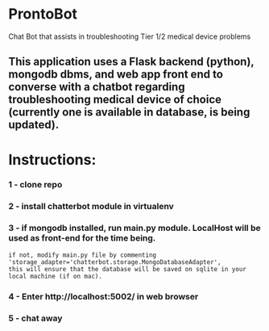 # ProntoBot
Chat Bot that assists in troubleshooting Tier 1/2 medical device problems

## This application uses a Flask backend (python), mongodb dbms, and web app front end to  converse with a chatbot regarding troubleshooting medical device of choice (currently one is available in database, is being updated).

# Instructions:
### 1 - clone repo
### 2 - install chatterbot module in virtualenv
### 3 - if mongodb installed, run main.py module. LocalHost will be used as front-end for the time being.
    if not, modify main.py file by commenting 'storage_adapter='chatterbot.storage.MongoDatabaseAdapter',
    this will ensure that the database will be saved on sqlite in your local machine (if on mac). 
### 4 - Enter http://localhost:5002/ in web browser
### 5 - chat away

